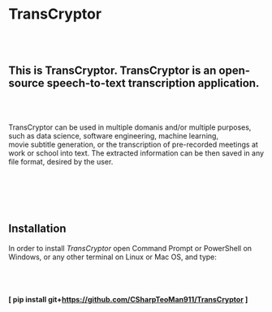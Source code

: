 # TransCryptor
<br>
<br>

## This is TransCryptor. TransCryptor is an open-source speech-to-text transcription application.<br>

<br>
<br>

TransCryptor can be used in multiple domanis and/or multiple purposes, such as data science, software engineering, machine learning,  
movie subtitle generation, or the transcription of pre-recorded meetings at work or school into text. The extracted information can 
be then saved in any file format, desired by the user. 

<br>
<br>
<br>
<br>

## Installation

In order to install *TransCryptor* open Command Prompt or PowerShell on Windows, or any other terminal
on Linux or Mac OS, and type:

<br>
<br>

#### **[ pip install git+https://github.com/CSharpTeoMan911/TransCryptor ]**
